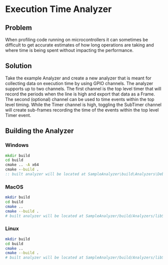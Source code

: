 # Execution Time Analyzer

## Problem
When profiling code running on microcontrollers it can
sometimes be difficult to get accurate estimates of how long operations
are taking and where time is being spent without impacting the
performance.

## Solution
Take the example Analyzer and create a new analyzer that is
meant for collecting data on execution time by using GPIO channels. The
analyzer supports up to two channels. The first channel is the top level
timer that will record the periods when the line is high and export that
data as a Frame. The second (optional) channel can be used to time
events within the top level timing. While the Timer channel is high,
toggling the SubTimer channel will create sub-frames recording the time
of the events within the top level Timer event.

## Building the Analyzer

### Windows

```bat
mkdir build
cd build
cmake .. -A x64
cmake --build .
:: built analyzer will be located at SampleAnalyzer\build\Analyzers\Debug\SimpleSerialAnalyzer.dll
```

### MacOS

```bash
mkdir build
cd build
cmake ..
cmake --build .
# built analyzer will be located at SampleAnalyzer/build/Analyzers/libSimpleSerialAnalyzer.so
```

### Linux

```bash
mkdir build
cd build
cmake ..
cmake --build .
# built analyzer will be located at SampleAnalyzer/build/Analyzers/libSimpleSerialAnalyzer.so
```
